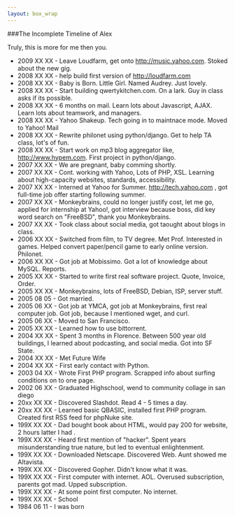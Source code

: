 ```yaml
---
layout: box_wrap
---
```

###The Incomplete Timeline of Alex

Truly, this is more for me then you.

* 2009 XX XX - Leave Loudfarm, get onto <http://music.yahoo.com>. Stoked about the new gig.
* 2008 XX XX - help build first version of <http://loudfarm.com>
* 2008 XX XX - Baby is Born. Little Girl. Named Audrey. Just lovely.
* 2008 XX XX - Start building qwertykitchen.com. On a lark. Guy in class asks if its possible. 
* 2008 XX XX - 6 months on mail. Learn lots about Javascript, AJAX. Learn lots about teamwork, and managers.
* 2008 XX XX - Yahoo Shakeup. Tech going in to maintnace mode. Moved to Yahoo! Mail
* 2008 XX XX - Rewrite philonet using python/django. Get to help TA class, lot's of fun.
* 2008 XX XX - Start work on mp3 blog aggregator like, <http://www.hypem.com>. First project in python/django.
* 2007 XX XX - We are pregnant, baby comming shortly. 
* 2007 XX XX - Cont. working with Yahoo, Lots of PHP, XSL. Learning about high-capacity websites, standards, accessibility.
* 2007 XX XX - Interned at Yahoo for Summer. <http://tech.yahoo.com> , got full-time job offer starting following summer.
* 2007 XX XX - Monkeybrains, could no longer justify cost, let me go, applied for internship at Yahoo!, got interview because boss, did key word search on "FreeBSD", thank you Monkeybrains.
* 2007 XX XX - Took class about social media, got taought about blogs in class.
* 2006 XX XX - Switched from film, to TV degree. Met Prof. Interested in games. Helped convert paper/pencil game to early online version. Philonet.
* 2006 XX XX - Got job at Mobissimo. Got a lot of knowledge about MySQL. Reports. 
* 2005 XX XX - Started to write first real software project. Quote, Invoice, Order.
* 2005 XX XX - Monkeybrains, lots of FreeBSD, Debian, ISP, server stuff. 
* 2005 08 05 - Got married.
* 2005 06 XX - Got job at YMCA, got job at Monkeybrains, first real computer job. Got job, because I mentioned wget, and curl.
* 2005 06 XX - Moved to San Francisco.
* 2005 XX XX - Learned how to use bittorrent. 
* 2004 XX XX - Spent 3 months in Florence. Between 500 year old buildings, I learned about podcasting, and social media. Got into SF State.
* 2004 XX XX - Met Future Wife
* 2004 XX XX - First early contact with Python. 
* 2003 04 XX - Wrote First PHP program. Scrapped info about surfing conditions on to one page. 
* 2002 06 XX - Graduated Highschool, wend to community collage in san diego
* 20xx XX XX - Discovered Slashdot. Read 4 - 5 times a day. 
* 20xx XX XX - Learned basic QBASIC, installed first PHP program. Created first RSS feed for phpNuke site. 
* 199X XX XX - Dad bought book about HTML, would pay 200 for website, 2 hours latter I had .
* 199X XX XX - Heard first mention of "hacker". Spent years misunderstanding true nature, but led to eventual enlightenment.
* 199X XX XX - Downloaded Netscape. Discovered Web. Aunt showed me Altavista.
* 199X XX XX - Discovered Gopher. Didn't know what it was.     
* 199X XX XX - First computer with internet. AOL. Overused subscription, parents got mad. Upped subscription.
* 199X XX XX - At some point first computer. No internet.
* 199X XX XX - School
* 1984 06 11 - I was born
